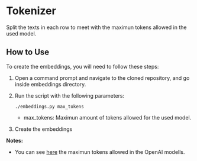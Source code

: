 # Tokenizer

Split the texts in each row to meet with the maximun tokens allowed in the used model.

## How to Use
To create the embeddings, you will need to follow these steps:

1. Open a command prompt and navigate to the cloned repository, and go inside embeddings directory.
1. Run the script with the following parameters:

	`./embeddings.py max_tokens`

	- max_tokens: Maximun amount of tokens allowed for the used model.
1. Create the embeddings


**Notes:**

- You can see [here](https://platform.openai.com/docs/models/) the maximun tokens allowed in the OpenAI modells.






